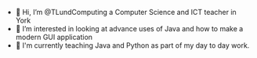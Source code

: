 - 👋 Hi, I’m @TLundComputing a Computer Science and ICT teacher in York
- 👀 I’m interested in looking at advance uses of Java and how to make a modern GUI application
- 🌱 I'm currently teaching Java and Python as part of my day to day work.

<!---
TLundComputing/TLundComputing is a ✨ special ✨ repository because its `README.md` (this file) appears on your GitHub profile.
You can click the Preview link to take a look at your changes.
--->
